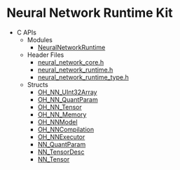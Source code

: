 # Neural Network Runtime Kit

- C APIs<!--neural-network-runtime-c-->
  - Modules<!--neural-network-runtime-module-->
    - [NeuralNetworkRuntime](capi-neuralnetworkruntime.md)
  - Header Files<!--neural-network-runtime-headerfile-->
    - [neural_network_core.h](capi-neural-network-core-h.md)
    - [neural_network_runtime.h](capi-neural-network-runtime-h.md)
    - [neural_network_runtime_type.h](capi-neural-network-runtime-type-h.md)
  - Structs<!--neural-network-runtime-struct-->
    - [OH_NN_UInt32Array](capi-neuralnetworkruntime-oh-nn-uint32array.md)
    - [OH_NN_QuantParam](capi-neuralnetworkruntime-oh-nn-quantparam.md)
    - [OH_NN_Tensor](capi-neuralnetworkruntime-oh-nn-tensor.md)
    - [OH_NN_Memory](capi-neuralnetworkruntime-oh-nn-memory.md)
    - [OH_NNModel](capi-neuralnetworkruntime-oh-nnmodel.md)
    - [OH_NNCompilation](capi-neuralnetworkruntime-oh-nncompilation.md)
    - [OH_NNExecutor](capi-neuralnetworkruntime-oh-nnexecutor.md)
    - [NN_QuantParam](capi-neuralnetworkruntime-nn-quantparam.md)
    - [NN_TensorDesc](capi-neuralnetworkruntime-nn-tensordesc.md)
    - [NN_Tensor](capi-neuralnetworkruntime-nn-tensor.md)
